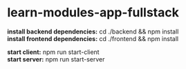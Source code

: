 # learn-modules-app-fullstack
<strong>install backend dependencies:</strong> cd ./backend && npm install <br />
<strong>install frontend dependencies:</strong> cd ./frontend && npm install <br />

<strong>start client:</strong> npm run start-client <br />
<strong>start server:</strong> npm run start-server <br />
